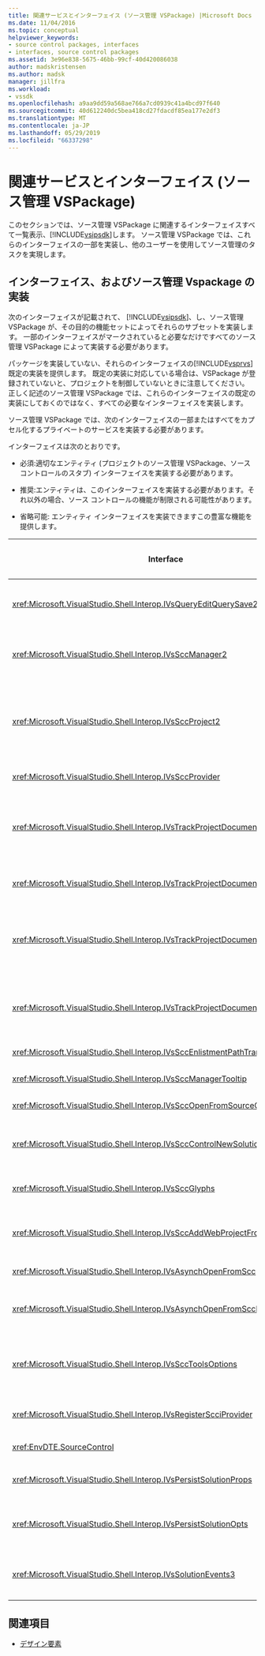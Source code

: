 ```yaml
---
title: 関連サービスとインターフェイス (ソース管理 VSPackage) |Microsoft Docs
ms.date: 11/04/2016
ms.topic: conceptual
helpviewer_keywords:
- source control packages, interfaces
- interfaces, source control packages
ms.assetid: 3e96e838-5675-46bb-99cf-40d420086038
author: madskristensen
ms.author: madsk
manager: jillfra
ms.workload:
- vssdk
ms.openlocfilehash: a9aa9dd59a568ae766a7cd0939c41a4bcd97f640
ms.sourcegitcommit: 40d612240dc5bea418cd27fdacdf85ea177e2df3
ms.translationtype: MT
ms.contentlocale: ja-JP
ms.lasthandoff: 05/29/2019
ms.locfileid: "66337298"
---
```

# <a name="related-services-and-interfaces-source-control-vspackage"></a>関連サービスとインターフェイス (ソース管理 VSPackage)
このセクションでは、ソース管理 VSPackage に関連するインターフェイスすべて一覧表示、[!INCLUDE[vsipsdk](../../extensibility/includes/vsipsdk_md.md)]します。 ソース管理 VSPackage では、これらのインターフェイスの一部を実装し、他のユーザーを使用してソース管理のタスクを実現します。

## <a name="interfaces-implemented-by-and-for-source-control-vspackages"></a>インターフェイス、およびソース管理 Vspackage の実装
 次のインターフェイスが記載されて、 [!INCLUDE[vsipsdk](../../extensibility/includes/vsipsdk_md.md)]、し、ソース管理 VSPackage が、その目的の機能セットによってそれらのサブセットを実装します。 一部のインターフェイスがマークされていると必要なだけですべてのソース管理 VSPackage によって実装する必要があります。

 パッケージを実装していない、それらのインターフェイスの[!INCLUDE[vsprvs](../../code-quality/includes/vsprvs_md.md)]既定の実装を提供します。 既定の実装に対応している場合は、VSPackage が登録されていないと、プロジェクトを制御していないときに注意してください。 正しく記述のソース管理 VSPackage では、これらのインターフェイスの既定の実装にしておくのではなく、すべての必要なインターフェイスを実装します。

 ソース管理 VSPackage では、次のインターフェイスの一部またはすべてをカプセル化するプライベートのサービスを実装する必要があります。

 インターフェイスは次のとおりです。

- 必須:適切なエンティティ (プロジェクトのソース管理 VSPackage、ソース コントロールのスタブ) インターフェイスを実装する必要があります。

- 推奨:エンティティは、このインターフェイスを実装する必要があります。それ以外の場合、ソース コントロールの機能が制限される可能性があります。

- 省略可能: エンティティ インターフェイスを実装できますこの豊富な機能を提供します。

| Interface | 目的 | によって実装されます。 | 実装します。 |
| - | - |--------------------------|-------------|
| <xref:Microsoft.VisualStudio.Shell.Interop.IVsQueryEditQuerySave2> | エディターでは、変更、またはファイルを保存する前にこのインターフェイスを呼び出します。 ソース管理 VSPackage ファイルをチェック アウトしたり、チェック アウトが失敗した場合、操作を拒否できます。 | ソース管理 VSPackage | 推奨 |
| <xref:Microsoft.VisualStudio.Shell.Interop.IVsSccManager2> | このインターフェイスは、プロジェクトでは、登録、登録を解除するソース管理を使用したプロジェクトと基本ソース コントロールのグリフのサポートを提供するなどの基本的なソース管理機能を提供します。 | ソース管理 VSPackage | 必須 |
| <xref:Microsoft.VisualStudio.Shell.Interop.IVsSccProject2> | このインターフェイスがから取得した、<xref:Microsoft.VisualStudio.Shell.Interop.IVsHierarchy>を使用して、<xref:System.Runtime.InteropServices.Marshal.QueryInterface%2A>関数、または単に実装するオブジェクトをキャストすることによって`IVsHierarchy`に`IVsSccProject2`します。 または、プロジェクトの現在のソース管理の状態または場所を通知するプロジェクトでソース管理下にあるファイルを取得するために使用されます。 | プロジェクト | 必須 |
| <xref:Microsoft.VisualStudio.Shell.Interop.IVsSccProvider> | 統合モジュールは、現在アクティブな VSPackage を設定するのにこのインターフェイスを使用します。 | ソース管理 VSPackage | 必須 |
| <xref:Microsoft.VisualStudio.Shell.Interop.IVsTrackProjectDocuments2> | このインターフェイスは、サブスクリプション モデルに基づいています。 すべての VSPackage では、ドキュメントのイベントを受け取るし、発生されるイベントで、シェルによって了承する必要があることを通知できます。 実装され、によって処理される[!INCLUDE[vsprvs](../../code-quality/includes/vsprvs_md.md)]、実装するイベントを順番に渡す、 `IVsTrackProjectDocumentsEvents2` VSPackage にします。 | ソース コントロールのスタブ | 必須 |
| <xref:Microsoft.VisualStudio.Shell.Interop.IVsTrackProjectDocuments3> | このインターフェイスは、バッチ処理、同期読み取り/書き込み操作、および高度な`OnQueryAddFiles`メソッド。 | ソース コントロールのスタブ | 必須 |
| <xref:Microsoft.VisualStudio.Shell.Interop.IVsTrackProjectDocumentsEvents2> | **ソリューション エクスプ ローラー**プロジェクトが新しいファイルがプロジェクトに追加されたときに、またはファイルとフォルダーの名前を変更またはプロジェクトから削除されたときに、このインターフェイスを呼び出すとします。 ソース管理 VSPackage では、プロジェクト ファイルをチェック アウトしたり、操作をキャンセルすることができます。 | ソース管理 VSPackage | 推奨 |
| <xref:Microsoft.VisualStudio.Shell.Interop.IVsTrackProjectDocumentsEvents3> | **ソリューション エクスプ ローラー**プロジェクト IVstrackProjectDocuments3 インターフェイスのメソッドへの呼び出しに応答には、このインターフェイスを呼び出します。 ソース管理 VSPackage は、同期のバッチ操作を追跡できます読み取り/書き込み操作とより高度な使用`OnQueryAddFiles`メソッド。 | ソース管理 VSPackage | 推奨 |
| <xref:Microsoft.VisualStudio.Shell.Interop.IVsSccEnlistmentPathTranslation> | このインターフェイスは、参加リストの管理の Web プロジェクトのサポートを提供します。 | ソース管理 VSPackage | 推奨 |
| <xref:Microsoft.VisualStudio.Shell.Interop.IVsSccManagerTooltip> | このインターフェイスは、プロジェクトのソース管理ファイルのツールヒントを取得するに使用されます。 | ソース管理 VSPackage | Optional |
| <xref:Microsoft.VisualStudio.Shell.Interop.IVsSccOpenFromSourceControl> | このインターフェイスは、名前空間の拡張機能のサポートを提供します。 | ソース管理 VSPackage | Optional |
| <xref:Microsoft.VisualStudio.Shell.Interop.IVsSccControlNewSolution> | VSPackage では、このインターフェイスを使用して、名前空間の拡張機能を統合、**新規**、**オープン**、または**保存** ダイアログ ボックス。 その結果、プロジェクトに自動的に作成時に、ソース管理に追加したり、保存時に、ソース管理に追加操作が有効になります。 | ソース管理 VSPackage | Optional |
| <xref:Microsoft.VisualStudio.Shell.Interop.IVsSccGlyphs> | VSPackage では、このインターフェイスを使用して、ソース コントロールのグリフでのノードとして追加のグリフを定義**ソリューション エクスプ ローラー**します。 | ソース管理 VSPackage | Optional |
| <xref:Microsoft.VisualStudio.Shell.Interop.IVsSccAddWebProjectFromSourceControl> | **追加**Web プロジェクト ダイアログ ボックスは、このインターフェイスを使用します。 ソース管理の場所とその場所でソース管理リポジトリに追加した Web プロジェクトを開くを参照するためのメソッドを提供します。 | ソース管理 VSPackage | 推奨 |
| <xref:Microsoft.VisualStudio.Shell.Interop.IVsAsynchOpenFromScc> | このインターフェイスは、ソース管理からプロジェクトの読み込みを非同期 (バック グラウンド) のサポートを提供します。 | ソース管理 VSPackage | Optional |
| <xref:Microsoft.VisualStudio.Shell.Interop.IVsAsynchOpenFromSccProjectEvents> | このインターフェイスを使用するプロジェクトによって開始された非同期の読み込みの進行状況を監視する<xref:Microsoft.VisualStudio.Shell.Interop.IVsAsynchOpenFromScc>します。 | プロジェクト | Optional |
| <xref:Microsoft.VisualStudio.Shell.Interop.IVsSccToolsOptions> | このインターフェイスは、アクティブなソース管理 VSPackage のクエリを実行するための IDE を使用します。 IDE では、VSPackage の登録のアクティブなソース コントロールがない場合でも、意味を持つソース管理設定の値を照会します。 このインターフェイスが実装されており、によって処理される[!INCLUDE[vsprvs](../../code-quality/includes/vsprvs_md.md)]します。 | ソース コントロールのスタブ | 必須 |
| <xref:Microsoft.VisualStudio.Shell.Interop.IVsRegisterScciProvider> | このインターフェイスは、ソース管理 VSPackage の登録に使用されます。 | ソース コントロールのスタブ | 必須 |
| <xref:EnvDTE.SourceControl> | このインターフェイスは、automation で使用されます。 そのため、UI を表示せずに実行できる機能のみを公開します。 | ソース管理 VSPackage | Optional |
| <xref:Microsoft.VisualStudio.Shell.Interop.IVsPersistSolutionProps> | このインターフェイスは、ソリューション (.sln) ファイルで、ソース管理の設定を保存に使用されます。 設定には、ソース管理の場所とソース コントロールの状態フラグが含まれます。 | ソース管理 VSPackage | 推奨 |
| <xref:Microsoft.VisualStudio.Shell.Interop.IVsPersistSolutionOpts> | このインターフェイスは、ソリューションのオプション (.suo) ファイルでのソース管理の設定の保存に使用されます。 これには、現在のユーザーの参加リストの場所などのユーザーに固有のソース管理設定があります。 | ソース管理 VSPackage | 推奨 |
| <xref:Microsoft.VisualStudio.Shell.Interop.IVsSolutionEvents3> | このインターフェイスは、イベントを監視するソリューションを閉じるか、またはプロジェクトを開くときに、新しいファイルをソース管理から取得する前にプロジェクト ファイルのチェックインなどの操作を実行するために使用されます。 | ソース管理 VSPackage | 推奨 |

## <a name="see-also"></a>関連項目
- [デザイン要素](../../extensibility/internals/source-control-vspackage-design-elements.md)